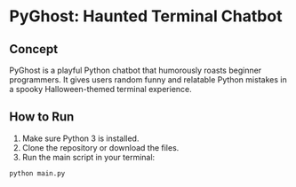 # PyGhost: Haunted Terminal Chatbot

## Concept
PyGhost is a playful Python chatbot that humorously roasts beginner programmers. It gives users random funny and relatable Python mistakes in a spooky Halloween-themed terminal experience.

## How to Run
1. Make sure Python 3 is installed.
2. Clone the repository or download the files.
3. Run the main script in your terminal:

```bash
python main.py
